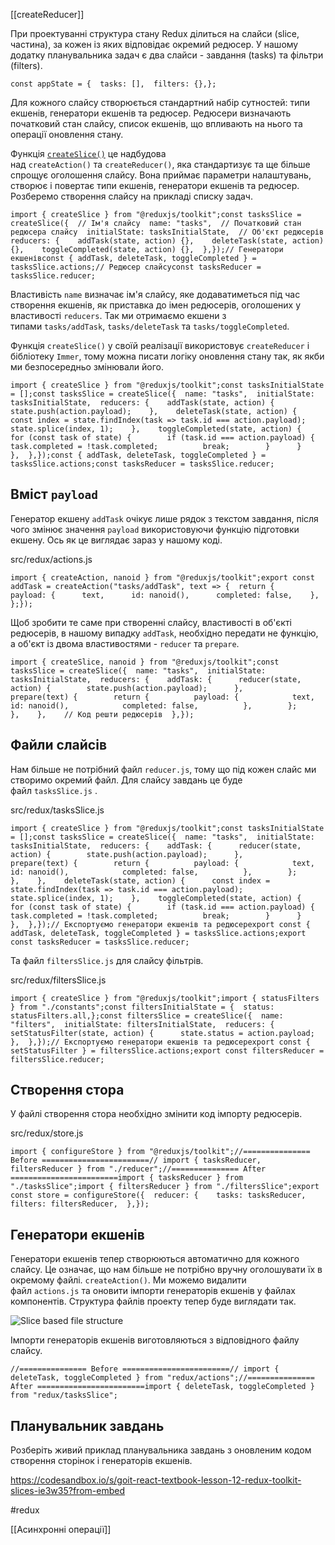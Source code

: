 [[createReducer]]

При проектуванні структура стану Redux ділиться на слайси (slice, частина), за кожен із яких відповідає окремий редюсер. У нашому додатку планувальника задач є два слайси - завдання (tasks) та фільтри (filters).

```
const appState = {  tasks: [],  filters: {},};
```

Для кожного слайсу створюється стандартний набір сутностей: типи екшенів, генератори екшенів та редюсер. Редюсери визначають початковий стан слайсу, список екшенів, що впливають на нього та операції оновлення стану.

Функція [`createSlice()`](https://redux-toolkit.js.org/api/createSlice) це надбудова над `createAction()` та `createReducer()`, яка стандартизує та ще більше спрощує оголошення слайсу. Вона приймає параметри налаштувань, створює і повертає типи екшенів, генератори екшенів та редюсер. Розберемо створення слайсу на прикладі списку задач.

```
import { createSlice } from "@reduxjs/toolkit";const tasksSlice = createSlice({  // Ім'я слайсу  name: "tasks",  // Початковий стан редюсера слайсу  initialState: tasksInitialState,  // Об'єкт редюсерів  reducers: {    addTask(state, action) {},    deleteTask(state, action) {},    toggleCompleted(state, action) {},  },});// Генератори екшенівconst { addTask, deleteTask, toggleCompleted } = tasksSlice.actions;// Редюсер слайсуconst tasksReducer = tasksSlice.reducer;
```

Властивість `name` визначає ім'я слайсу, яке додаватиметься під час створення екшенів, як приставка до імен редюсерів, оголошених у властивості `reducers`. Так ми отримаємо екшени з типами `tasks/addTask`, `tasks/deleteTask` та `tasks/toggleCompleted`.

Функція `createSlice()` у своїй реалізації використовує `createReducer` і бібліотеку `Immer`, тому можна писати логіку оновлення стану так, як якби ми безпосередньо змінювали його.

```
import { createSlice } from "@reduxjs/toolkit";const tasksInitialState = [];const tasksSlice = createSlice({  name: "tasks",  initialState: tasksInitialState,  reducers: {    addTask(state, action) {      state.push(action.payload);    },    deleteTask(state, action) {      const index = state.findIndex(task => task.id === action.payload);      state.splice(index, 1);    },    toggleCompleted(state, action) {      for (const task of state) {        if (task.id === action.payload) {          task.completed = !task.completed;          break;        }      }    },  },});const { addTask, deleteTask, toggleCompleted } = tasksSlice.actions;const tasksReducer = tasksSlice.reducer;
```

## Вміст `payload`[​](https://textbook.edu.goit.global/react-zr7b4k/v1/uk/docs/lesson-12/slices#%D0%B2%D0%BC%D1%96%D1%81%D1%82-payload "Пряме посилання на цей заголовок")

Генератор екшену `addTask` очікує лише рядок з текстом завдання, після чого змінює значення `payload` використовуючи функцію підготовки екшену. Ось як це виглядає зараз у нашому коді.

src/redux/actions.js

```
import { createAction, nanoid } from "@reduxjs/toolkit";export const addTask = createAction("tasks/addTask", text => {  return {    payload: {      text,      id: nanoid(),      completed: false,    },  };});
```

Щоб зробити те саме при створенні слайсу, властивості в об'єкті редюсерів, в нашому випадку `addTask`, необхідно передати не функцію, а об'єкт із двома властивостями - `reducer` та `prepare`.

```
import { createSlice, nanoid } from "@reduxjs/toolkit";const tasksSlice = createSlice({  name: "tasks",  initialState: tasksInitialState,  reducers: {    addTask: {      reducer(state, action) {        state.push(action.payload);      },      prepare(text) {        return {          payload: {            text,            id: nanoid(),            completed: false,          },        };      },    },    // Код решти редюсерів  },});
```

## Файли слайсів[​](https://textbook.edu.goit.global/react-zr7b4k/v1/uk/docs/lesson-12/slices#%D1%84%D0%B0%D0%B9%D0%BB%D0%B8-%D1%81%D0%BB%D0%B0%D0%B9%D1%81%D1%96%D0%B2 "Пряме посилання на цей заголовок")

Нам більше не потрібний файл `reducer.js`, тому що під кожен слайс ми створимо окремий файл. Для слайсу завдань це буде файл `tasksSlice.js` .

src/redux/tasksSlice.js

```
import { createSlice } from "@reduxjs/toolkit";const tasksInitialState = [];const tasksSlice = createSlice({  name: "tasks",  initialState: tasksInitialState,  reducers: {    addTask: {      reducer(state, action) {        state.push(action.payload);      },      prepare(text) {        return {          payload: {            text,            id: nanoid(),            completed: false,          },        };      },    },    deleteTask(state, action) {      const index = state.findIndex(task => task.id === action.payload);      state.splice(index, 1);    },    toggleCompleted(state, action) {      for (const task of state) {        if (task.id === action.payload) {          task.completed = !task.completed;          break;        }      }    },  },});// Експортуємо генератори екшенів та редюсерexport const { addTask, deleteTask, toggleCompleted } = tasksSlice.actions;export const tasksReducer = tasksSlice.reducer;
```

Та файл `filtersSlice.js` для слайсу фільтрів.

src/redux/filtersSlice.js

```
import { createSlice } from "@reduxjs/toolkit";import { statusFilters } from "./constants";const filtersInitialState = {  status: statusFilters.all,};const filtersSlice = createSlice({  name: "filters",  initialState: filtersInitialState,  reducers: {    setStatusFilter(state, action) {      state.status = action.payload;    },  },});// Експортуємо генератори екшенів та редюсерexport const { setStatusFilter } = filtersSlice.actions;export const filtersReducer = filtersSlice.reducer;
```

## Створення стора[​](https://textbook.edu.goit.global/react-zr7b4k/v1/uk/docs/lesson-12/slices#%D1%81%D1%82%D0%B2%D0%BE%D1%80%D0%B5%D0%BD%D0%BD%D1%8F-%D1%81%D1%82%D0%BE%D1%80%D0%B0 "Пряме посилання на цей заголовок")

У файлі створення стора необхідно змінити код імпорту редюсерів.

src/redux/store.js

```
import { configureStore } from "@reduxjs/toolkit";//=============== Before ========================// import { tasksReducer, filtersReducer } from "./reducer";//=============== After ========================import { tasksReducer } from "./tasksSlice";import { filtersReducer } from "./filtersSlice";export const store = configureStore({  reducer: {    tasks: tasksReducer,    filters: filtersReducer,  },});
```

## Генератори екшенів[​](https://textbook.edu.goit.global/react-zr7b4k/v1/uk/docs/lesson-12/slices#%D0%B3%D0%B5%D0%BD%D0%B5%D1%80%D0%B0%D1%82%D0%BE%D1%80%D0%B8-%D0%B5%D0%BA%D1%88%D0%B5%D0%BD%D1%96%D0%B2 "Пряме посилання на цей заголовок")

Генератори екшенів тепер створюються автоматично для кожного слайсу. Це означає, що нам більше не потрібно вручну оголошувати їх в окремому файлі. `createAction()`. Ми можемо видалити файл `actions.js` та оновити імпорти генераторів екшенів у файлах компонентів. Структура файлів проекту тепер буде виглядати так.

![Slice based file structure](https://textbook.edu.goit.global/react-zr7b4k/v1/uk/img/lesson-12/file-structure.png)

Імпорти генераторів екшенів виготовляються з відповідного файлу слайсу.

```
//=============== Before ========================// import { deleteTask, toggleCompleted } from "redux/actions";//=============== After ========================import { deleteTask, toggleCompleted } from "redux/tasksSlice";
```

## Планувальник завдань[​](https://textbook.edu.goit.global/react-zr7b4k/v1/uk/docs/lesson-12/slices#%D0%BF%D0%BB%D0%B0%D0%BD%D1%83%D0%B2%D0%B0%D0%BB%D1%8C%D0%BD%D0%B8%D0%BA-%D0%B7%D0%B0%D0%B2%D0%B4%D0%B0%D0%BD%D1%8C "Пряме посилання на цей заголовок")

Розберіть живий приклад планувальника завдань з оновленим кодом створення сторінок і генераторів екшенів.

https://codesandbox.io/s/goit-react-textbook-lesson-12-redux-toolkit-slices-ie3w35?from-embed

#redux 

[[Асинхронні операції]]
